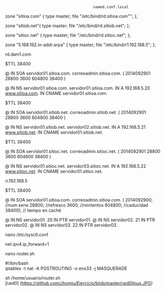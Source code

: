 				 							named.conf.local

zone "sitioa.com" {
        type master;
    file "/etc/bind/rd.sitioa.com"";
};

zone "sitiob.net"{
        type master;
    file "/etc/bind/rd.sitiob.net";
};

zone "sitioc.net" {
        type master;
    file "/etc/bind/rd.sitioc.net";
};



zone "5.168.192.in-addr.arpa" {
    type master;
        file "/etc/bind/r1.192.168.5";
};
	
rd.dam1.com

											
$TTL 38400

@   IN  SOA servidor01.sitioa.com. correoadmin.sitioa.com. (
            2014092901
            28800
            3600
            604800
            38400 )

@ IN NS servidor01.sitioa.com.
servidor01.sitioa.com. IN A 192.168.5.20
www.sitioa.com. IN CNAME servidor01.sitioa.com.



$TTL 38400

@   IN  SOA servidor01.sitiob.net. correoadmin.sitiob.net. (
            2014092901
            28800
            3600
            604800
            38400 )

@ IN NS servidor01.sitiob.net.
servidor02.sitiob.net. IN A 192.168.5.21
www.sitiob.net. IN CNAME servidor01.sitiob.net.




$TTL 38400

@   IN  SOA servidor01.sitioc.net. correoadmin.sitioc.net. (
            2014092901
            28800
            3600
            604800
            38400 )

@ IN NS servidor01.sitioc.net.
servidor03.sitioc.net. IN A 192.168.5.22
www.sitioc.net. IN CNAME servidor01.sitioc.net. 


ri.192.168.5	

$TTL 38400

@   IN  SOA servidor01.sitioa.com. correoadmin.sitioa.com. (
    2014092900;  //num serie
    28800; //refresco
    3600;  //reintentos
    604800; //caducidad
        38400); // tiempo en caché

@ IN NS servidor01.
20 IN PTR servidor01.
@ IN NS servidor02.
21 IN PTR servidor02.
@ IN NS servidor03.
22 IN PTR servidor03.

nano /etc/sysctl.conf  
 
net.ipv4.ip_forward=1  
 
nano router.sh


#!/bin/bash  
iptables -t nat -A POSTROUTING -o ens33 -j MASQUERADE  
  
sh /home/usuario/router.sh  
[raid0] (https://github.com/Jhomiu/Ejercicio/blob/master/raid0linux.JPG)

